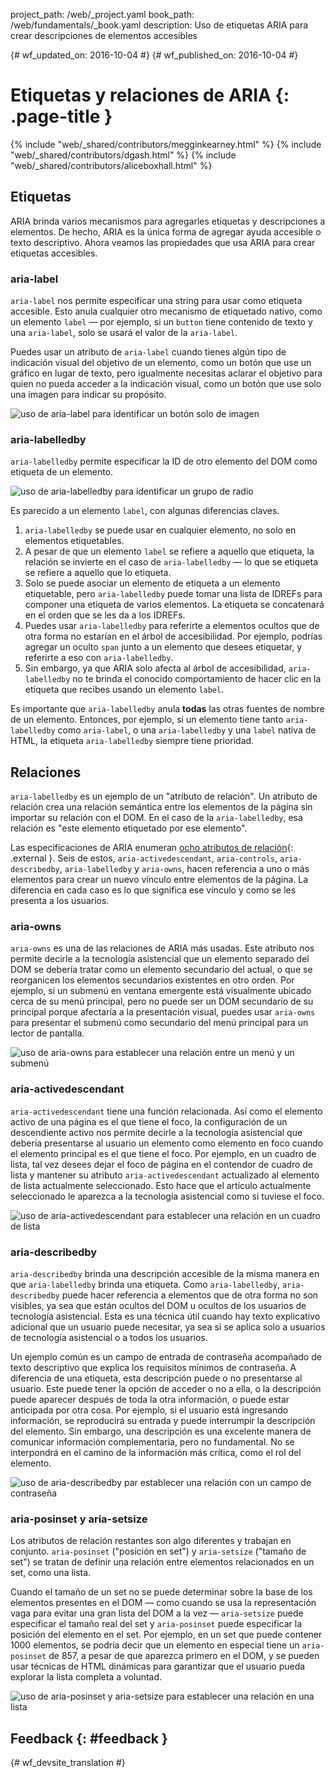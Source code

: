 project_path: /web/_project.yaml book_path: /web/fundamentals/_book.yaml description: Uso de etiquetas ARIA para crear descripciones de elementos accesibles

{# wf_updated_on: 2016-10-04 #} {# wf_published_on: 2016-10-04 #}

# Etiquetas y relaciones de ARIA {: .page-title }

{% include "web/_shared/contributors/megginkearney.html" %} {% include "web/_shared/contributors/dgash.html" %} {% include "web/_shared/contributors/aliceboxhall.html" %}

## Etiquetas

ARIA brinda varios mecanismos para agregarles etiquetas y descripciones a elementos. De hecho, ARIA es la única forma de agregar ayuda accesible o texto descriptivo. Ahora veamos las propiedades que usa ARIA para crear etiquetas accesibles.

### aria-label

`aria-label` nos permite especificar una string para usar como etiqueta accesible. Esto anula cualquier otro mecanismo de etiquetado nativo, como un elemento `label` &mdash; por ejemplo, si un `button` tiene contenido de texto y una `aria-label`, solo se usará el valor de la `aria-label`.

Puedes usar un atributo de `aria-label` cuando tienes algún tipo de indicación visual del objetivo de un elemento, como un botón que use un gráfico en lugar de texto, pero igualmente necesitas aclarar el objetivo para quien no pueda acceder a la indicación visual, como un botón que use solo una imagen para indicar su propósito.

![uso de aria-label para identificar un botón solo de imagen](imgs/aria-label.jpg)

### aria-labelledby

`aria-labelledby` permite especificar la ID de otro elemento del DOM como etiqueta de un elemento.

![uso de aria-labelledby para identificar un grupo de radio](imgs/aria-labelledby.jpg)

Es parecido a un elemento `label`, con algunas diferencias claves.

1. `aria-labelledby` se puede usar en cualquier elemento, no solo en elementos etiquetables.
2. A pesar de que un elemento `label` se refiere a aquello que etiqueta, la relación se invierte en el caso de `aria-labelledby` &mdash; lo que se etiqueta se refiere a aquello que lo etiqueta.
3. Solo se puede asociar un elemento de etiqueta a un elemento etiquetable, pero `aria-labelledby` puede tomar una lista de IDREFs para componer una etiqueta de varios elementos. La etiqueta se concatenará en el orden que se les da a los IDREFs.
4. Puedes usar `aria-labelledby` para referirte a elementos ocultos que de otra forma no estarían en el árbol de accesibilidad. Por ejemplo, podrías agregar un oculto `span` junto a un elemento que desees etiquetar, y referirte a eso con `aria-labelledby`.
5. Sin embargo, ya que ARIA solo afecta al árbol de accesibilidad, `aria-labelledby` no te brinda el conocido comportamiento de hacer clic en la etiqueta que recibes usando un elemento `label`.

Es importante que `aria-labelledby` anula **todas** las otras fuentes de nombre de un elemento. Entonces, por ejemplo, si un elemento tiene tanto `aria-labelledby` como `aria-label`, o una `aria-labelledby` y una `label` nativa de HTML, la etiqueta `aria-labelledby` siempre tiene prioridad.

## Relaciones

`aria-labelledby` es un ejemplo de un "atributo de relación". Un atributo de relación crea una relación semántica entre los elementos de la página sin importar su relación con el DOM. En el caso de la `aria-labelledby`, esa relación es "este elemento etiquetado por ese elemento".

Las especificaciones de ARIA enumeran [ocho atributos de relación](https://www.w3.org/TR/wai-aria/states_and_properties#attrs_relationships){: .external }. Seis de estos, `aria-activedescendant`, `aria-controls`, `aria-describedby`, `aria-labelledby` y `aria-owns`, hacen referencia a uno o más elementos para crear un nuevo vínculo entre elementos de la página. La diferencia en cada caso es lo que significa ese vínculo y como se les presenta a los usuarios.

### aria-owns

`aria-owns` es una de las relaciones de ARIA más usadas. Este atributo nos permite decirle a la tecnología asistencial que un elemento separado del DOM se debería tratar como un elemento secundario del actual, o que se reorganicen los elementos secundarios existentes en otro orden. Por ejemplo, si un submenú en ventana emergente está visualmente ubicado cerca de su menú principal, pero no puede ser un DOM secundario de su principal porque afectaría a la presentación visual, puedes usar `aria-owns` para presentar el submenú como secundario del menú principal para un lector de pantalla.

![uso de aria-owns para establecer una relación entre un menú y un submenú](imgs/aria-owns.jpg)

### aria-activedescendant

`aria-activedescendant` tiene una función relacionada. Así como el elemento activo de una página es el que tiene el foco, la configuración de un descendiente activo nos permite decirle a la tecnología asistencial que debería presentarse al usuario un elemento como elemento en foco cuando el elemento principal es el que tiene el foco. Por ejemplo, en un cuadro de lista, tal vez desees dejar el foco de página en el contendor de cuadro de lista y mantener su atributo `aria-activedescendant` actualizado al elemento de lista actualmente seleccionado. Esto hace que el artículo actualmente seleccionado le aparezca a la tecnología asistencial como si tuviese el foco.

![uso de aria-activedescendant para establecer una relación en un cuadro de lista](imgs/aria-activedescendant.jpg)

### aria-describedby

`aria-describedby` brinda una descripción accesible de la misma manera en que `aria-labelledby` brinda una etiqueta. Como `aria-labelledby`, `aria-describedby` puede hacer referencia a elementos que de otra forma no son visibles, ya sea que están ocultos del DOM u ocultos de los usuarios de tecnología asistencial. Esta es una técnica útil cuando hay texto explicativo adicional que un usuario puede necesitar, ya sea si se aplica solo a usuarios de tecnología asistencial o a todos los usuarios.

Un ejemplo común es un campo de entrada de contraseña acompañado de texto descriptivo que explica los requisitos mínimos de contraseña. A diferencia de una etiqueta, esta descripción puede o no presentarse al usuario. Este puede tener la opción de acceder o no a ella, o la descripción puede aparecer después de toda la otra información, o puede estar anticipada por otra cosa. Por ejemplo, si el usuario está ingresando información, se reproducirá su entrada y puede interrumpir la descripción del elemento. Sin embargo, una descripción es una excelente manera de comunicar información complementaria, pero no fundamental. No se interpondrá en el camino de la información más crítica, como el rol del elemento.

![uso de aria-describedby par establecer una relación con un campo de contraseña](imgs/aria-describedby.jpg)

### aria-posinset y aria-setsize

Los atributos de relación restantes son algo diferentes y trabajan en conjunto. `aria-posinset` ("posición en set") y `aria-setsize` ("tamaño de set") se tratan de definir una relación entre elementos relacionados en un set, como una lista.

Cuando el tamaño de un set no se puede determinar sobre la base de los elementos presentes en el DOM &mdash; como cuando se usa la representación vaga para evitar una gran lista del DOM a la vez &mdash; `aria-setsize` puede especificar el tamaño real del set y `aria-posinset` puede especificar la posición del elemento en el set. Por ejemplo, en un set que puede contener 1000 elementos, se podría decir que un elemento en especial tiene un `aria-posinset` de 857, a pesar de que aparezca primero en el DOM, y se pueden usar técnicas de HTML dinámicas para garantizar que el usuario pueda explorar la lista completa a voluntad.

![uso de aria-posinset y aria-setsize para establecer una relación en una lista](imgs/aria-posinset.jpg)

## Feedback {: #feedback }

{# wf_devsite_translation #}